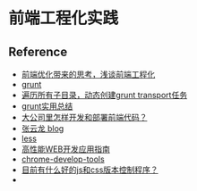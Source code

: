 前端工程化实践
==========

## Reference
* [前端优化带来的思考，浅谈前端工程化](http://www.cnblogs.com/yexiaochai/p/4901341.html)
* [grunt](http://www.gruntjs.net/)
* [遍历所有子目录，动态创建grunt transport任务](http://kyfxbl.iteye.com/blog/1971335)
* [grunt实用总结](http://www.cnblogs.com/chyingp/p/grunt-practical-summary.html)
* [大公司里怎样开发和部署前端代码？](https://www.zhihu.com/question/20790576)
* [张云龙 blog](https://github.com/fouber/blog)
* [less](http://123.56.156.13/api/lesscss/bootcss/www.bootcss.com/p/lesscss/index.htm)
* [高性能WEB开发应用指南](http://developer.51cto.com/art/201104/257581.htm)
* [chrome-develop-tools](http://www.cnblogs.com/constantince/p/4585983.html)
* [目前有什么好的js和css版本控制程序？](https://www.zhihu.com/question/27548038)
* 